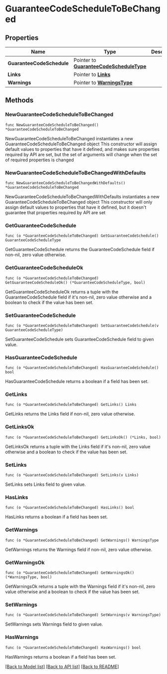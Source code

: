 # GuaranteeCodeScheduleToBeChanged

## Properties

Name | Type | Description | Notes
------------ | ------------- | ------------- | -------------
**GuaranteeCodeSchedule** | Pointer to [**GuaranteeCodeScheduleType**](GuaranteeCodeScheduleType.md) |  | [optional] 
**Links** | Pointer to [**Links**](Links.md) |  | [optional] 
**Warnings** | Pointer to [**WarningsType**](WarningsType.md) |  | [optional] 

## Methods

### NewGuaranteeCodeScheduleToBeChanged

`func NewGuaranteeCodeScheduleToBeChanged() *GuaranteeCodeScheduleToBeChanged`

NewGuaranteeCodeScheduleToBeChanged instantiates a new GuaranteeCodeScheduleToBeChanged object
This constructor will assign default values to properties that have it defined,
and makes sure properties required by API are set, but the set of arguments
will change when the set of required properties is changed

### NewGuaranteeCodeScheduleToBeChangedWithDefaults

`func NewGuaranteeCodeScheduleToBeChangedWithDefaults() *GuaranteeCodeScheduleToBeChanged`

NewGuaranteeCodeScheduleToBeChangedWithDefaults instantiates a new GuaranteeCodeScheduleToBeChanged object
This constructor will only assign default values to properties that have it defined,
but it doesn't guarantee that properties required by API are set

### GetGuaranteeCodeSchedule

`func (o *GuaranteeCodeScheduleToBeChanged) GetGuaranteeCodeSchedule() GuaranteeCodeScheduleType`

GetGuaranteeCodeSchedule returns the GuaranteeCodeSchedule field if non-nil, zero value otherwise.

### GetGuaranteeCodeScheduleOk

`func (o *GuaranteeCodeScheduleToBeChanged) GetGuaranteeCodeScheduleOk() (*GuaranteeCodeScheduleType, bool)`

GetGuaranteeCodeScheduleOk returns a tuple with the GuaranteeCodeSchedule field if it's non-nil, zero value otherwise
and a boolean to check if the value has been set.

### SetGuaranteeCodeSchedule

`func (o *GuaranteeCodeScheduleToBeChanged) SetGuaranteeCodeSchedule(v GuaranteeCodeScheduleType)`

SetGuaranteeCodeSchedule sets GuaranteeCodeSchedule field to given value.

### HasGuaranteeCodeSchedule

`func (o *GuaranteeCodeScheduleToBeChanged) HasGuaranteeCodeSchedule() bool`

HasGuaranteeCodeSchedule returns a boolean if a field has been set.

### GetLinks

`func (o *GuaranteeCodeScheduleToBeChanged) GetLinks() Links`

GetLinks returns the Links field if non-nil, zero value otherwise.

### GetLinksOk

`func (o *GuaranteeCodeScheduleToBeChanged) GetLinksOk() (*Links, bool)`

GetLinksOk returns a tuple with the Links field if it's non-nil, zero value otherwise
and a boolean to check if the value has been set.

### SetLinks

`func (o *GuaranteeCodeScheduleToBeChanged) SetLinks(v Links)`

SetLinks sets Links field to given value.

### HasLinks

`func (o *GuaranteeCodeScheduleToBeChanged) HasLinks() bool`

HasLinks returns a boolean if a field has been set.

### GetWarnings

`func (o *GuaranteeCodeScheduleToBeChanged) GetWarnings() WarningsType`

GetWarnings returns the Warnings field if non-nil, zero value otherwise.

### GetWarningsOk

`func (o *GuaranteeCodeScheduleToBeChanged) GetWarningsOk() (*WarningsType, bool)`

GetWarningsOk returns a tuple with the Warnings field if it's non-nil, zero value otherwise
and a boolean to check if the value has been set.

### SetWarnings

`func (o *GuaranteeCodeScheduleToBeChanged) SetWarnings(v WarningsType)`

SetWarnings sets Warnings field to given value.

### HasWarnings

`func (o *GuaranteeCodeScheduleToBeChanged) HasWarnings() bool`

HasWarnings returns a boolean if a field has been set.


[[Back to Model list]](../README.md#documentation-for-models) [[Back to API list]](../README.md#documentation-for-api-endpoints) [[Back to README]](../README.md)


